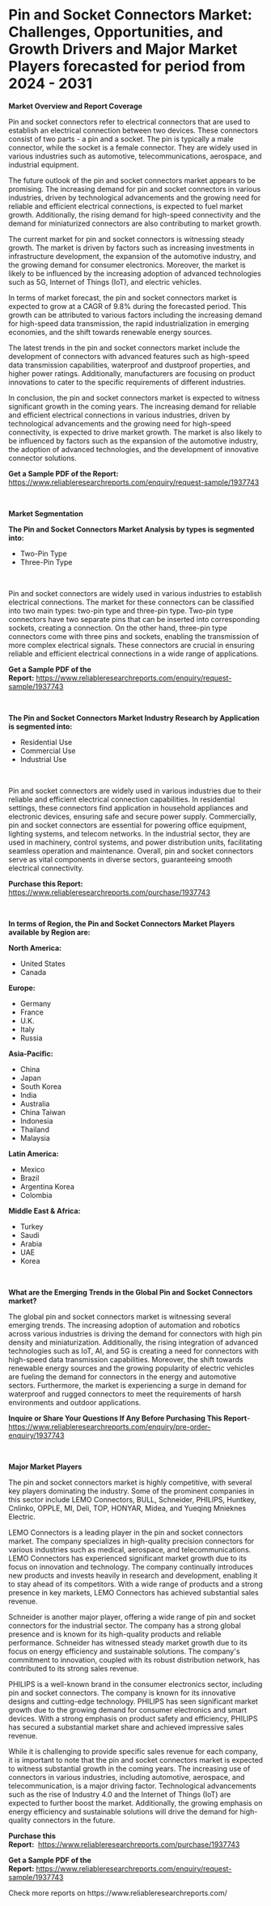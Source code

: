 <p><h1>Pin and Socket Connectors Market: Challenges, Opportunities, and Growth Drivers and Major Market Players forecasted for period from 2024 - 2031</h1></p><p><strong>Market Overview and Report Coverage</strong></p>
<p><p>Pin and socket connectors refer to electrical connectors that are used to establish an electrical connection between two devices. These connectors consist of two parts - a pin and a socket. The pin is typically a male connector, while the socket is a female connector. They are widely used in various industries such as automotive, telecommunications, aerospace, and industrial equipment.</p><p>The future outlook of the pin and socket connectors market appears to be promising. The increasing demand for pin and socket connectors in various industries, driven by technological advancements and the growing need for reliable and efficient electrical connections, is expected to fuel market growth. Additionally, the rising demand for high-speed connectivity and the demand for miniaturized connectors are also contributing to market growth.</p><p>The current market for pin and socket connectors is witnessing steady growth. The market is driven by factors such as increasing investments in infrastructure development, the expansion of the automotive industry, and the growing demand for consumer electronics. Moreover, the market is likely to be influenced by the increasing adoption of advanced technologies such as 5G, Internet of Things (IoT), and electric vehicles.</p><p>In terms of market forecast, the pin and socket connectors market is expected to grow at a CAGR of 9.8% during the forecasted period. This growth can be attributed to various factors including the increasing demand for high-speed data transmission, the rapid industrialization in emerging economies, and the shift towards renewable energy sources.</p><p>The latest trends in the pin and socket connectors market include the development of connectors with advanced features such as high-speed data transmission capabilities, waterproof and dustproof properties, and higher power ratings. Additionally, manufacturers are focusing on product innovations to cater to the specific requirements of different industries.</p><p>In conclusion, the pin and socket connectors market is expected to witness significant growth in the coming years. The increasing demand for reliable and efficient electrical connections in various industries, driven by technological advancements and the growing need for high-speed connectivity, is expected to drive market growth. The market is also likely to be influenced by factors such as the expansion of the automotive industry, the adoption of advanced technologies, and the development of innovative connector solutions.</p></p>
<p><strong>Get a Sample PDF of the Report:</strong> <a href="https://www.reliableresearchreports.com/enquiry/request-sample/1937743">https://www.reliableresearchreports.com/enquiry/request-sample/1937743</a></p>
<p>&nbsp;</p>
<p><strong>Market Segmentation</strong></p>
<p><strong>The Pin and Socket Connectors Market Analysis by types is segmented into:</strong></p>
<p><ul><li>Two-Pin Type</li><li>Three-Pin Type</li></ul></p>
<p>&nbsp;</p>
<p><p>Pin and socket connectors are widely used in various industries to establish electrical connections. The market for these connectors can be classified into two main types: two-pin type and three-pin type. Two-pin type connectors have two separate pins that can be inserted into corresponding sockets, creating a connection. On the other hand, three-pin type connectors come with three pins and sockets, enabling the transmission of more complex electrical signals. These connectors are crucial in ensuring reliable and efficient electrical connections in a wide range of applications.</p></p>
<p><strong>Get a Sample PDF of the Report:</strong>&nbsp;<a href="https://www.reliableresearchreports.com/enquiry/request-sample/1937743">https://www.reliableresearchreports.com/enquiry/request-sample/1937743</a></p>
<p>&nbsp;</p>
<p><strong>The Pin and Socket Connectors Market Industry Research by Application is segmented into:</strong></p>
<p><ul><li>Residential Use</li><li>Commercial Use</li><li>Industrial Use</li></ul></p>
<p>&nbsp;</p>
<p><p>Pin and socket connectors are widely used in various industries due to their reliable and efficient electrical connection capabilities. In residential settings, these connectors find application in household appliances and electronic devices, ensuring safe and secure power supply. Commercially, pin and socket connectors are essential for powering office equipment, lighting systems, and telecom networks. In the industrial sector, they are used in machinery, control systems, and power distribution units, facilitating seamless operation and maintenance. Overall, pin and socket connectors serve as vital components in diverse sectors, guaranteeing smooth electrical connectivity.</p></p>
<p><strong>Purchase this Report:</strong>&nbsp; <a href="https://www.reliableresearchreports.com/purchase/1937743">https://www.reliableresearchreports.com/purchase/1937743</a></p>
<p>&nbsp;</p>
<p><strong>In terms of Region, the Pin and Socket Connectors Market Players available by Region are:</strong></p>
<p>
    <p> <strong> North America: </strong>
        <ul>
            <li>United States</li>
            <li>Canada</li>
        </ul>
        </p> 
    <p> <strong> Europe: </strong>
        <ul>
            <li>Germany</li>
            <li>France</li>
            <li>U.K.</li>
            <li>Italy</li>
            <li>Russia</li>
        </ul>
        </p> 
    <p> <strong> Asia-Pacific: </strong>
        <ul>
            <li>China</li>
            <li>Japan</li>
            <li>South Korea</li>
            <li>India</li>
            <li>Australia</li>
            <li>China Taiwan</li>
            <li>Indonesia</li>
            <li>Thailand</li>
            <li>Malaysia</li>
        </ul>
        </p> 
    <p> <strong> Latin America: </strong>
        <ul>
            <li>Mexico</li>
            <li>Brazil</li>
            <li>Argentina Korea</li>
            <li>Colombia</li>
        </ul>
        </p> 
    <p> <strong> Middle East & Africa: </strong>
        <ul>
            <li>Turkey</li>
            <li>Saudi</li>
            <li>Arabia</li>
            <li>UAE</li>
            <li>Korea</li>
        </ul>
    </p>
    </p>
<p>&nbsp;</p>
<p><strong>What are the Emerging Trends in the Global Pin and Socket Connectors market?</strong></p>
<p><p>The global pin and socket connectors market is witnessing several emerging trends. The increasing adoption of automation and robotics across various industries is driving the demand for connectors with high pin density and miniaturization. Additionally, the rising integration of advanced technologies such as IoT, AI, and 5G is creating a need for connectors with high-speed data transmission capabilities. Moreover, the shift towards renewable energy sources and the growing popularity of electric vehicles are fueling the demand for connectors in the energy and automotive sectors. Furthermore, the market is experiencing a surge in demand for waterproof and rugged connectors to meet the requirements of harsh environments and outdoor applications.</p></p>
<p><strong>Inquire or Share Your Questions If Any Before Purchasing This Report</strong>- <a href="https://www.reliableresearchreports.com/enquiry/pre-order-enquiry/1937743">https://www.reliableresearchreports.com/enquiry/pre-order-enquiry/1937743</a></p>
<p>&nbsp;</p>
<p><strong>Major Market Players</strong></p>
<p><p>The pin and socket connectors market is highly competitive, with several key players dominating the industry. Some of the prominent companies in this sector include LEMO Connectors, BULL, Schneider, PHILIPS, Huntkey, Cnlinko, OPPLE, MI, Deli, TOP, HONYAR, Midea, and Yueqing Mnieknes Electric.</p><p>LEMO Connectors is a leading player in the pin and socket connectors market. The company specializes in high-quality precision connectors for various industries such as medical, aerospace, and telecommunications. LEMO Connectors has experienced significant market growth due to its focus on innovation and technology. The company continually introduces new products and invests heavily in research and development, enabling it to stay ahead of its competitors. With a wide range of products and a strong presence in key markets, LEMO Connectors has achieved substantial sales revenue.</p><p>Schneider is another major player, offering a wide range of pin and socket connectors for the industrial sector. The company has a strong global presence and is known for its high-quality products and reliable performance. Schneider has witnessed steady market growth due to its focus on energy efficiency and sustainable solutions. The company's commitment to innovation, coupled with its robust distribution network, has contributed to its strong sales revenue.</p><p>PHILIPS is a well-known brand in the consumer electronics sector, including pin and socket connectors. The company is known for its innovative designs and cutting-edge technology. PHILIPS has seen significant market growth due to the growing demand for consumer electronics and smart devices. With a strong emphasis on product safety and efficiency, PHILIPS has secured a substantial market share and achieved impressive sales revenue.</p><p>While it is challenging to provide specific sales revenue for each company, it is important to note that the pin and socket connectors market is expected to witness substantial growth in the coming years. The increasing use of connectors in various industries, including automotive, aerospace, and telecommunication, is a major driving factor. Technological advancements such as the rise of Industry 4.0 and the Internet of Things (IoT) are expected to further boost the market. Additionally, the growing emphasis on energy efficiency and sustainable solutions will drive the demand for high-quality connectors in the future.</p></p>
<p><strong>Purchase this Report:</strong>&nbsp;&nbsp;<a href="https://www.reliableresearchreports.com/purchase/1937743">https://www.reliableresearchreports.com/purchase/1937743</a></p>
<p></p>
<p><strong>Get a Sample PDF of the Report:</strong>&nbsp;<a href="https://www.reliableresearchreports.com/enquiry/request-sample/1937743">https://www.reliableresearchreports.com/enquiry/request-sample/1937743</a></p>
<p>Check more reports on https://www.reliableresearchreports.com/</p>